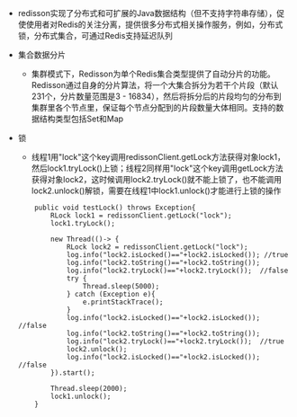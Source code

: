 - redisson实现了分布式和可扩展的Java数据结构（但不支持字符串存储），促使使用者对Redis的关注分离，提供很多分布式相关操作服务，例如，分布式锁，分布式集合，可通过Redis支持延迟队列

- 集合数据分片

	- 集群模式下，Redisson为单个Redis集合类型提供了自动分片的功能。Redisson通过自身的分片算法，将一个大集合拆分为若干个片段（默认231个，分片数量范围是3 - 16834），然后将拆分后的片段均匀的分布到集群里各个节点里，保证每个节点分配到的片段数量大体相同。支持的数据结构类型包括Set和Map

- 锁

	- 线程1用"lock"这个key调用redissonClient.getLock方法获得对象lock1，然后lock1.tryLock()上锁；线程2同样用"lock"这个key调用getLock方法获得对象lock2，这时候调用lock2.tryLock()就不能上锁了，也不能调用lock2.unlock()解锁，需要在线程1中lock1.unlock()才能进行上锁的操作

	```
		public void testLock() throws Exception{
            RLock lock1 = redissonClient.getLock("lock");
            lock1.tryLock();

            new Thread(()-> {
                RLock lock2 = redissonClient.getLock("lock");
                log.info("lock2.isLocked()=="+lock2.isLocked()); //true
                log.info("lock2.toString()=="+lock2.toString());
                log.info("lock2.tryLock()=="+lock2.tryLock());  //false
                try {
                    Thread.sleep(5000);
                } catch (Exception e){
                    e.printStackTrace();
                }
                log.info("lock2.isLocked()=="+lock2.isLocked()); //false
                log.info("lock2.toString()=="+lock2.toString());
                log.info("lock2.tryLock()=="+lock2.tryLock());  //true
                lock2.unlock();
                log.info("lock2.isLocked()=="+lock2.isLocked()); //false
            }).start();

            Thread.sleep(2000);
            lock1.unlock();
        }
	```